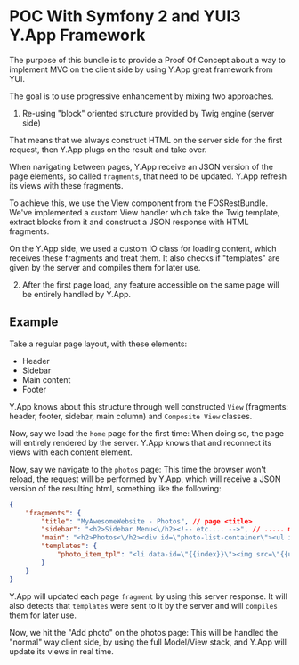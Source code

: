 POC With Symfony 2 and YUI3 Y.App Framework
===========================================

The purpose of this bundle is to provide a Proof Of Concept about a way to implement MVC on the client side by using
Y.App great framework from YUI.

The goal is to use progressive enhancement by mixing two approaches.

1. Re-using "block" oriented structure provided by Twig engine (server side)

That means that we always construct HTML on the server side for the first request, then Y.App plugs on the result and take over.

When navigating between pages, Y.App receive an JSON version of the page elements, so called `fragments`, that need to be updated.
Y.App refresh its views with these fragments.

To achieve this, we use the View component from the FOSRestBundle.
We've implemented a custom View handler which take the Twig template, extract blocks from it and construct a JSON response with HTML fragments.

On the Y.App side, we used a custom IO class for loading content, which receives these fragments and treat them.
It also checks if "templates" are given by the server and compiles them for later use.

2. After the first page load, any feature accessible on the same page will be entirely handled by Y.App.


Example
-------

Take a regular page layout, with these elements:

 - Header
 - Sidebar
 - Main content
 - Footer

Y.App knows about this structure through well constructed `View` (fragments: header, footer, sidebar, main column) and `Composite View` classes.

Now, say we load the `home` page for the first time:
When doing so, the page will entirely rendered by the server. Y.App knows that and reconnect its views with each content element.

Now, say we navigate to the `photos` page:
This time the browser won't reload, the request will be performed by Y.App, which will receive a JSON version of the resulting html, something like the following:

```JSON
{
    "fragments": {
        "title": "MyAwesomeWebsite - Photos", // page <title>
        "sidebar": "<h2>Sidebar Menu<\/h2><!-- etc.... -->", // ..... maybe an updated menu for active page
        "main": "<h2>Photos<\/h2><div id=\"photo-list-container\"><ul id=\"photo-list\"><!-- photo items.... --></ul></div>",
        "templates": {
            "photo_item_tpl": "<li data-id=\"{{index}}\"><img src=\"{{url}}\" alt=\"{{title}}\" \/><\/li>" // template used later by Y.App for adding new photos
        }
    }
}
```

Y.App will updated each page `fragment` by using this server response.
It will also detects that `templates` were sent to it by the server and will `compiles` them for later use.

Now, we hit the "Add photo" on the photos page:
This will be handled the "normal" way client side, by using the full Model/View stack, and Y.App will update its views in real time.